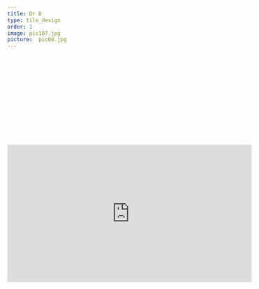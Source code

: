 ```yaml
---
title: Dr D
type: tile_design
order: 1
image: pic107.jpg
picture:  pic08.jpg
---
```

<div style="text-align: center;">

<a href="http://store.cdbaby.com/cd/darrellvernum" target="cdbaby" style="display:inline-block;background:url(http://CDBaby.name/l/d/ldalb01691685.jpg) 10px 10px no-repeat, url(https://content.cdbaby.com/img/links/link-artwork-cart.png) no-repeat;background-size:167px, 233px;width:225px; height:190px;" title="Darrell Vernum: Pure Blue" alt="Darrell Vernum: Pure Blue" ></a>
<br>
<iframe width="560" height="315" src="https://www.youtube.com/embed/YWKJSiF-Luk" frameborder="0" allow="accelerometer; autoplay; encrypted-media; gyroscope; picture-in-picture" allowfullscreen></iframe>

